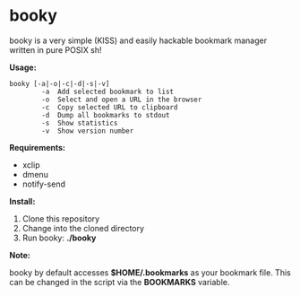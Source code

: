 # booky

booky is a very simple (KISS) and easily hackable bookmark manager written in pure POSIX sh!

**Usage:**

```
booky [-a|-o|-c|-d|-s|-v]
        -a  Add selected bookmark to list
        -o  Select and open a URL in the browser
        -c  Copy selected URL to clipboard
        -d  Dump all bookmarks to stdout
        -s  Show statistics
        -v  Show version number
```


**Requirements:**
- xclip
- dmenu
- notify-send

**Install:**
1. Clone this repository
2. Change into the cloned directory
3. Run booky: **./booky**


**Note:**

booky by default accesses **$HOME/.bookmarks** as your bookmark file. This can be changed in the script via the **BOOKMARKS** variable.
